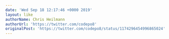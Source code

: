 ```yaml
---
date: 'Wed Sep 18 12:17:46 +0000 2019'
layout: like
authorName: Chris Heilmann
authorUrl: 'https://twitter.com/codepo8'
originalPost: 'https://twitter.com/codepo8/status/1174296454996865024'
---
```

